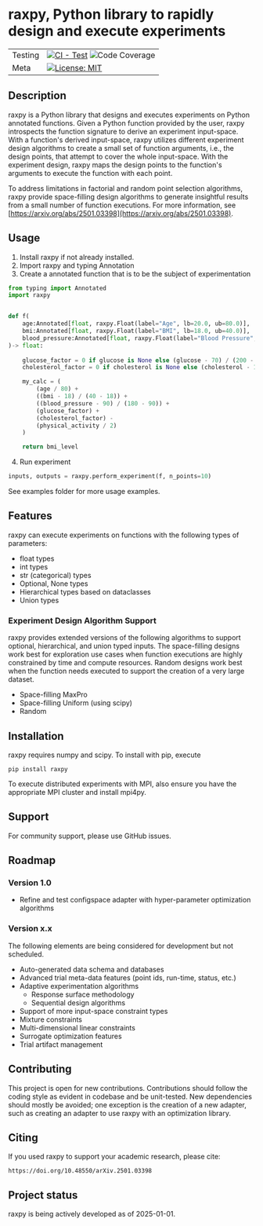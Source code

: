 # raxpy, Python library to rapidly design and execute experiments
| | |
|---|---|
| Testing | [![CI - Test](https://github.com/neil-r/raxpy/actions/workflows/unit_tests.yml/badge.svg)](https://github.com/neil-r/raxpy/actions/workflows/unit_tests.yml) ![Code Coverage](https://img.shields.io/badge/dynamic/json?url=https%3A%2F%2Fraw.githubusercontent.com%2Fneil-r%2Fraxpy%2Fmain%2Fcoverage.json%3Ftoken%3DGHSAT0AAAAAACUX5ZW2YBA4DDCOU27KJPKSZVKMFCA&query=%24.totals.percent_covered_display&suffix=%25&label=Code%20Coverage&color=Green) |
| Meta | [![License: MIT](https://img.shields.io/badge/License-MIT-yellow.svg)](https://github.com/neil-r/raxpy/blob/main/LICENSE)

## Description
raxpy is a Python library that designs and executes experiments on Python annotated functions. Given a Python function provided by the user, raxpy introspects the function signature to derive an experiment input-space. With a function's derived input-space, raxpy utilizes different experiment design algorithms to create a small set of function arguments, i.e., the design points, that attempt to cover the whole input-space. With the experiment design, raxpy maps the design points to the function's arguments to execute the function with each point.  

To address limitations in factorial and random point selection algorithms, raxpy provide space-filling design algorithms to generate insightful results from a small number of function executions. For more information, see [https://arxiv.org/abs/2501.03398](https://arxiv.org/abs/2501.03398).

## Usage

 1. Install raxpy if not already installed.
 2. Import raxpy and typing Annotation
 3. Create a annotated function that is to be the subject of experimentation 

```python
from typing import Annotated
import raxpy


def f(
    age:Annotated[float, raxpy.Float(label="Age", lb=20.0, ub=80.0)],
    bmi:Annotated[float, raxpy.Float(label="BMI", lb=18.0, ub=40.0)],
    blood_pressure:Annotated[float, raxpy.Float(label="Blood Pressure", lb=90.0, ub=180.0)]
)-> float:
    
    glucose_factor = 0 if glucose is None else (glucose - 70) / (200 - 70)
    cholesterol_factor = 0 if cholesterol is None else (cholesterol - 150) / (300 - 150)

    my_calc = (
        (age / 80) +
        ((bmi - 18) / (40 - 18)) +
        ((blood_pressure - 90) / (180 - 90)) +
        (glucose_factor) +
        (cholesterol_factor) -
        (physical_activity / 2)
    )

    return bmi_level
```
 4. Run experiment 
 
```python
inputs, outputs = raxpy.perform_experiment(f, n_points=10)
```

See examples folder for more usage examples.

## Features

raxpy can execute experiments on functions with the following types of parameters:
- float types
- int types
- str (categorical) types
- Optional, None types  
- Hierarchical types based on dataclasses
- Union types

### Experiment Design Algorithm Support

raxpy provides extended versions of the following algorithms to support optional, hierarchical, and union typed inputs. The space-filling designs work best for exploration use cases when function executions are highly constrained by time and compute resources. Random designs work best when the function needs executed to support the creation of a very large dataset.

 - Space-filling MaxPro
 - Space-filling Uniform (using scipy)
 - Random

## Installation

raxpy requires numpy and scipy.  To install with pip, execute

```
pip install raxpy
```

To execute distributed experiments with MPI, also ensure you have the appropriate MPI cluster and install mpi4py. 

## Support

For community support, please use GitHub issues. 

## Roadmap

### Version 1.0

- Refine and test configspace adapter with hyper-parameter optimization algorithms

### Version x.x

The following elements are being considered for development but not scheduled. 

- Auto-generated data schema and databases
- Advanced trial meta-data features (point ids, run-time, status, etc.)
- Adaptive experimentation algorithms
  - Response surface methodology
  - Sequential design algorithms
 - Support of more input-space constraint types
  - Mixture constraints
  - Multi-dimensional linear constraints
- Surrogate optimization features
- Trial artifact management

## Contributing
This project is open for new contributions. Contributions should follow the coding style as evident in codebase and be unit-tested. New dependencies should mostly be avoided; one exception is the creation of a new adapter, such as creating an adapter to use raxpy with an optimization library.

## Citing

If you used raxpy to support your academic research, please cite:

```
https://doi.org/10.48550/arXiv.2501.03398
```

## Project status

raxpy is being actively developed as of 2025-01-01.
